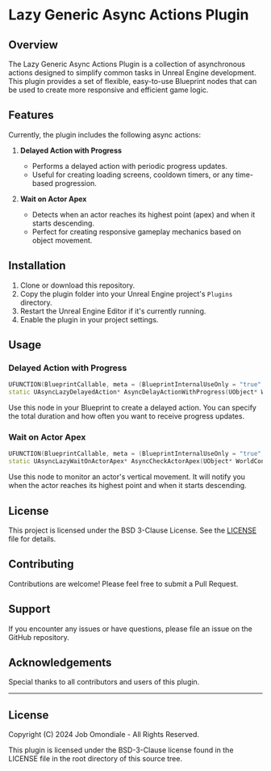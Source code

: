 # Lazy Generic Async Actions Plugin

## Overview

The Lazy Generic Async Actions Plugin is a collection of asynchronous actions designed to simplify common tasks in Unreal Engine development. This plugin provides a set of flexible, easy-to-use Blueprint nodes that can be used to create more responsive and efficient game logic.

## Features

Currently, the plugin includes the following async actions:

1. **Delayed Action with Progress**
   - Performs a delayed action with periodic progress updates.
   - Useful for creating loading screens, cooldown timers, or any time-based progression.

2. **Wait on Actor Apex**
   - Detects when an actor reaches its highest point (apex) and when it starts descending.
   - Perfect for creating responsive gameplay mechanics based on object movement.

## Installation

1. Clone or download this repository.
2. Copy the plugin folder into your Unreal Engine project's `Plugins` directory.
3. Restart the Unreal Engine Editor if it's currently running.
4. Enable the plugin in your project settings.

## Usage

### Delayed Action with Progress

```cpp
UFUNCTION(BlueprintCallable, meta = (BlueprintInternalUseOnly = "true", WorldContext = "WorldContextObject"), Category = "Lazy Async Action")
static UAsyncLazyDelayedAction* AsyncDelayActionWithProgress(UObject* WorldContextObject, float DelayDuration, float UpdateInterval = 0.1f);
```

Use this node in your Blueprint to create a delayed action. You can specify the total duration and how often you want to receive progress updates.

### Wait on Actor Apex

```cpp
UFUNCTION(BlueprintCallable, meta = (BlueprintInternalUseOnly = "true", WorldContext = "WorldContextObject"), Category = "Lazy Async Action")
static UAsyncLazyWaitOnActorApex* AsyncCheckActorApex(UObject* WorldContextObject, AActor* ActorToCheck, float CheckInterval = 0.1f);
```

Use this node to monitor an actor's vertical movement. It will notify you when the actor reaches its highest point and when it starts descending.

## License

This project is licensed under the BSD 3-Clause License. See the [LICENSE](LICENSE) file for details.

## Contributing

Contributions are welcome! Please feel free to submit a Pull Request.

## Support

If you encounter any issues or have questions, please file an issue on the GitHub repository.

## Acknowledgements

Special thanks to all contributors and users of this plugin.

---
## License

Copyright (C) 2024 Job Omondiale - All Rights Reserved.

This plugin is licensed under the BSD-3-Clause license found in the
LICENSE file in the root directory of this source tree.

